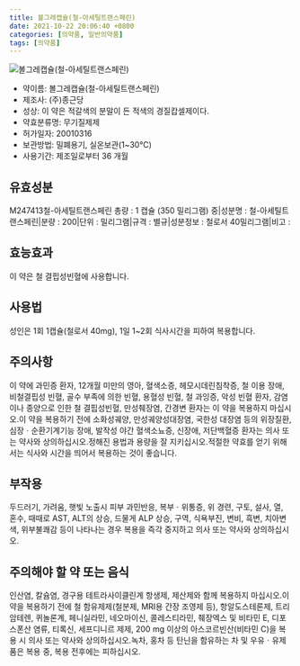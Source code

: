 ```yaml
---
title: 볼그레캡슐(철-아세틸트랜스페린)
date: 2021-10-22 20:06:40 +0800
categories: [의약품, 일반의약품]
tags: [의약품]
---
```

![볼그레캡슐(철-아세틸트랜스페린)](https://nedrug.mfds.go.kr/pbp/cmn/itemImageDownload/154601161228500025)

- 약이름: 볼그레캡슐(철-아세틸트랜스페린)
- 제조사: (주)종근당
- 성상: 이 약은 적갈색의 분말이 든 적색의 경질캅셀제이다.
- 약효분류명: 무기질제제
- 허가일자: 20010316
- 보관방법: 밀폐용기, 실온보관(1~30℃)
- 사용기간: 제조일로부터 36 개월
## 유효성분
M247413철-아세틸트랜스페린
총량 : 1 캡슐 (350 밀리그램) 중|성분명 : 철-아세틸트랜스페린|분량 : 200|단위 : 밀리그램|규격 : 별규|성분정보 : 철로서 40밀리그램|비고 :
## 효능효과
이 약은 철 결핍성빈혈에 사용합니다.
## 사용법
성인은 1회 1캡슐(철로서 40mg), 1일 1~2회 식사시간을 피하여 복용합니다.
## 주의사항
이 약에 과민증 환자, 12개월 미만의 영아, 혈색소증, 헤모시데린침착증, 철 이용 장애, 비철결핍성 빈혈, 골수 부족에 의한 빈혈, 용혈성 빈혈, 철 과잉증, 악성 빈혈 환자, 감염이나 종양으로 인한 철 결핍성빈혈, 만성췌장염, 간경변 환자는 이 약을 복용하지 마십시오.이 약을 복용하기 전에 소화성궤양, 만성궤양성대장염, 국한성 대장염 등의 위장질환, 심장ㆍ순환기계기능 장애, 발작성 야간 혈색소뇨증, 신장애, 저단백혈증 환자는 의사 또는 약사와 상의하십시오.정해진 용법과 용량을 잘 지키십시오.적절한 약효를 얻기 위해서는 식사와 시간을 띄어서 복용하는 것이 좋습니다.
## 부작용
두드러기, 가려움, 햇빛 노출시 피부 과민반응, 복부ㆍ위통증, 위 경련, 구토, 설사, 열, 혼수, 때때로 AST, ALT의 상승, 드물게 ALP 상승, 구역, 식욕부진, 변비, 흑변, 치아변색, 위부불쾌감 등이 나타나는 경우 복용을 즉각 중지하고 의사 또는 약사와 상의하십시오.
## 주의해야 할 약 또는 음식
인산염, 칼슘염, 경구용 테트라사이클린계 항생제, 제산제와 함께 복용하지 마십시오.이 약을 복용하기 전에 철 함유제제(철분제, MRI용 간장 조영제 등), 항알도스테론제, 트리암테렌, 퀴놀론계, 페니실라민, 네오마이신, 콜레스티라민, 췌장엑스 및 비타민 E, 디포스폰산 염류, 티록신, 세프디니르 제제, 200 mg 이상의 아스코르빈산(비타민 C)을 복용 시 의사 또는 약사와 상의하십시오.녹차, 홍차 등 탄닌을 함유하는 차 및 우유ㆍ유제품은 복용 중, 복용 전후에는 피하십시오.

